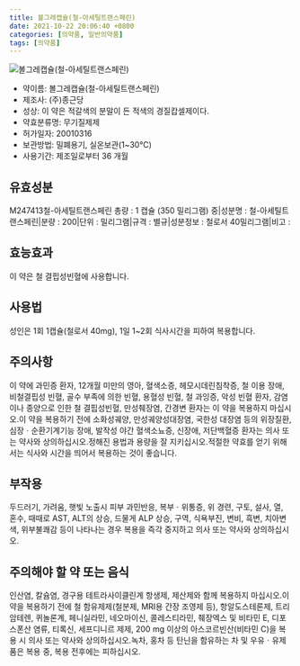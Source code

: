 ```yaml
---
title: 볼그레캡슐(철-아세틸트랜스페린)
date: 2021-10-22 20:06:40 +0800
categories: [의약품, 일반의약품]
tags: [의약품]
---
```

![볼그레캡슐(철-아세틸트랜스페린)](https://nedrug.mfds.go.kr/pbp/cmn/itemImageDownload/154601161228500025)

- 약이름: 볼그레캡슐(철-아세틸트랜스페린)
- 제조사: (주)종근당
- 성상: 이 약은 적갈색의 분말이 든 적색의 경질캅셀제이다.
- 약효분류명: 무기질제제
- 허가일자: 20010316
- 보관방법: 밀폐용기, 실온보관(1~30℃)
- 사용기간: 제조일로부터 36 개월
## 유효성분
M247413철-아세틸트랜스페린
총량 : 1 캡슐 (350 밀리그램) 중|성분명 : 철-아세틸트랜스페린|분량 : 200|단위 : 밀리그램|규격 : 별규|성분정보 : 철로서 40밀리그램|비고 :
## 효능효과
이 약은 철 결핍성빈혈에 사용합니다.
## 사용법
성인은 1회 1캡슐(철로서 40mg), 1일 1~2회 식사시간을 피하여 복용합니다.
## 주의사항
이 약에 과민증 환자, 12개월 미만의 영아, 혈색소증, 헤모시데린침착증, 철 이용 장애, 비철결핍성 빈혈, 골수 부족에 의한 빈혈, 용혈성 빈혈, 철 과잉증, 악성 빈혈 환자, 감염이나 종양으로 인한 철 결핍성빈혈, 만성췌장염, 간경변 환자는 이 약을 복용하지 마십시오.이 약을 복용하기 전에 소화성궤양, 만성궤양성대장염, 국한성 대장염 등의 위장질환, 심장ㆍ순환기계기능 장애, 발작성 야간 혈색소뇨증, 신장애, 저단백혈증 환자는 의사 또는 약사와 상의하십시오.정해진 용법과 용량을 잘 지키십시오.적절한 약효를 얻기 위해서는 식사와 시간을 띄어서 복용하는 것이 좋습니다.
## 부작용
두드러기, 가려움, 햇빛 노출시 피부 과민반응, 복부ㆍ위통증, 위 경련, 구토, 설사, 열, 혼수, 때때로 AST, ALT의 상승, 드물게 ALP 상승, 구역, 식욕부진, 변비, 흑변, 치아변색, 위부불쾌감 등이 나타나는 경우 복용을 즉각 중지하고 의사 또는 약사와 상의하십시오.
## 주의해야 할 약 또는 음식
인산염, 칼슘염, 경구용 테트라사이클린계 항생제, 제산제와 함께 복용하지 마십시오.이 약을 복용하기 전에 철 함유제제(철분제, MRI용 간장 조영제 등), 항알도스테론제, 트리암테렌, 퀴놀론계, 페니실라민, 네오마이신, 콜레스티라민, 췌장엑스 및 비타민 E, 디포스폰산 염류, 티록신, 세프디니르 제제, 200 mg 이상의 아스코르빈산(비타민 C)을 복용 시 의사 또는 약사와 상의하십시오.녹차, 홍차 등 탄닌을 함유하는 차 및 우유ㆍ유제품은 복용 중, 복용 전후에는 피하십시오.

